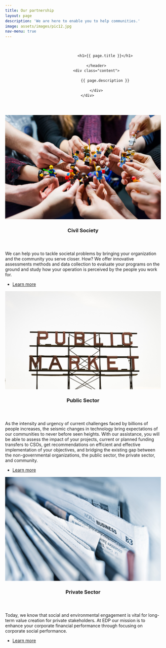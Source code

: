 ```yaml
---
title: Our partnership
layout: page
description: 'We are here to enable you to help communities.'
image: assets/images/pic12.jpg
nav-menu: true
---
```


<section id="banner" class="style2">
		<div class="inner">
				<span class="image">
						<img src="{{ site.baseurl }}/{{ page.image }}" alt="">
				</span>
				<header class="major">

						<h1>{{ page.title }}</h1>

				</header>
				<div class="content">

						{{ page.description }}

				</div>
		</div>
</section>


<!-- Main -->
<div id="main">


<!-- Two -->
<section id="two" class="spotlights">
	<section>
		<a href="generic.html" class="image">
			<img src="assets/images/pic013.jpg" alt="" data-position="center center" />
		</a>
		<div class="content">
			<div class="inner">
				<header class="major">
					<h3>Civil Society</h3>
				</header>
				<p>We can help you to tackle societal problems by bringing your organization and the community you serve closer. How? We offer innovative assessments methods and data collection to evaluate your programs on the ground and study how your operation is perceived by the people you work for.</p>
				<ul class="actions">
					<li><a href="civil.html" class="button">Learn more</a></li>
				</ul>
			</div>
		</div>
	</section>
	<section>
		<a href="generic.html" class="image">
			<img src="assets/images/pic014.jpg" alt="" data-position="25% 25%" />
		</a>
		<div class="content">
			<div class="inner">
				<header class="major">
					<h3>Public Sector</h3>
				</header>
				<p> As the intensity and urgency of current challenges faced by billions of people increases, the seismic changes in technology bring expectations of our communities to never before seen heights. With our assistance, you will be able to assess the impact of your projects, current or planned funding transfers to CSOs, get recommendations on efficient and effective implementation of your objectives, and bridging the existing gap between the non-governmental organizations, the public sector, the private sector, and community.</p>
				<ul class="actions">
					<li><a href="public.html" class="button">Learn more</a></li>
				</ul>
			</div>
		</div>
	</section>
	<section>
		<a href="generic.html" class="image">
			<img src="assets/images/pic015.jpg" alt="" data-position="25% 25%" />
		</a>
		<div class="content">
			<div class="inner">
				<header class="major">
					<h3>Private Sector</h3>
				</header>
				<p>Today, we know that social and environmental engagement is vital for long-term value creation for private stakeholders. At EDP our mission is to enhance your corporate financial performance through focusing on corporate social performance.</p>
				<ul class="actions">
					<li><a href="private.html" class="button">Learn more</a></li>
				</ul>
			</div>
		</div>
	</section>
</section>


</div>
